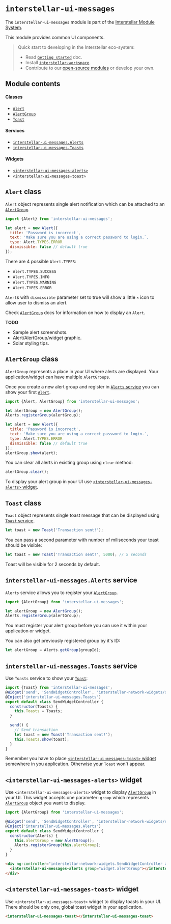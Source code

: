 `interstellar-ui-messages`
==========================

The `interstellar-ui-messages` module is part of the [Interstellar Module System](https://github.com/stellar/interstellar).

This module provides common UI components.

> Quick start to developing in the Interstellar eco-system:
>
> * Read [`Getting started`](https://github.com/stellar/interstellar/tree/master/docs) doc.
> * Install [`interstellar-workspace`](https://github.com/stellar/interstellar-workspace).
> * Contribute to our [open-source modules](https://github.com/stellar/interstellar/blob/master/docs/module-list.md) or develop your own.

## Module contents

#### Classes
* [`Alert`](#alert-class)
* [`AlertGroup`](#alertgroup-class)
* [`Toast`](#toast-class)

#### Services
* [`interstellar-ui-messages.Alerts`](#interstellar-ui-messagesalerts-service)
* [`interstellar-ui-messages.Toasts`](#interstellar-ui-messagestoasts-service)

#### Widgets
* [`<interstellar-ui-messages-alerts>`](#interstellar-ui-messages-alerts-widget)
* [`<interstellar-ui-messages-toast>`](#interstellar-ui-messages-toast-widget)

## `Alert` class

`Alert` object represents single alert notification which can be attached to an [`AlertGroup`](#alertgroup-class).

```js
import {Alert} from 'interstellar-ui-messages';

let alert = new Alert({
  title: 'Password is incorrect',
  text: 'Make sure you are using a correct password to login.`,
  type: Alert.TYPES.ERROR
  dismissible: false // default true
});
```

There are 4 possible `Alert.TYPES`:
* `Alert.TYPES.SUCCESS`
* `Alert.TYPES.INFO`
* `Alert.TYPES.WARNING`
* `Alert.TYPES.ERROR`

`Alert`s with `dismissible` parameter set to true will show a little `×` icon to allow user to dismiss an alert.

Check [`AlertGroup`](#alertgroup-class) docs for information on how to display an `Alert`.

**TODO**
* Sample alert screenshots.
* Alert/AlertGroup/widget graphic.
* Solar styling tips.

## `AlertGroup` class

`AlertGroup` represents a place in your UI where alerts are displayed. Your application/widget can have multiple `AlertGroup`s.

Once you create a new alert group and register in [`Alerts` service](#interstellar-ui-messagesalerts-service) you can show your first [`Alert`](#alert-class).

```js
import {Alert, AlertGroup} from 'interstellar-ui-messages';

let alertGroup = new AlertGroup();
Alerts.registerGroup(alertGroup);

let alert = new Alert({
  title: 'Password is incorrect',
  text: 'Make sure you are using a correct password to login.`,
  type: Alert.TYPES.ERROR
  dismissible: false // default true
});
alertGroup.show(alert);
```

You can clear all alerts in existing group using `clear` method:

```js
alertGroup.clear();
```

To display your alert group in your UI use [`<interstellar-ui-messages-alerts>` widget](#interstellar-ui-messages-alerts-widget).

## `Toast` class

`Toast` object represents single toast message that can be displayed using [`Toast` service](#interstellar-ui-messagestoasts-service).

```js
let toast = new Toast('Transaction sent!');
```

You can pass a second parameter with number of miliseconds your toast should be visible:

```js
let toast = new Toast('Transaction sent!', 5000); // 5 seconds
```

Toast will be visible for 2 seconds by default.

## `interstellar-ui-messages.Alerts` service

`Alerts` service allows you to register your [`AlertGroup`](#alertgroup-class).

```js
import {AlertGroup} from 'interstellar-ui-messages';

let alertGroup = new AlertGroup();
Alerts.registerGroup(alertGroup);
```

You must register your alert group before you can use it within your application or widget.

You can also get previously registered group by it's ID:

```js
let alertGroup = Alerts.getGroup(groupId);
```

## `interstellar-ui-messages.Toasts` service

Use `Toasts` service to show your [`Toast`](#toast-class):

```js
import {Toast} from 'interstellar-ui-messages';
@Widget('send', 'SendWidgetController', 'interstellar-network-widgets/send-widget')
@Inject('interstellar-ui-messages.Toasts')
export default class SendWidgetController {
  constructor(Toasts) {
    this.Toasts = Toasts;
  }

  send() {
    // Send transaction
    let toast = new Toast('Transaction sent!');
    this.Toasts.show(toast);
  }
}
```

Remember you have to place [`<interstellar-ui-messages-toast>` widget](#interstellar-ui-messages-toast-widget) somewhere in you application. Otherwise your `Toast` won't appear.

## `<interstellar-ui-messages-alerts>` widget

Use `<interstellar-ui-messages-alerts>` widget to display [`AlertGroup`](#alertgroup-class) in your UI. This widget accepts one parameter: `group` which represents [`AlertGroup`](#alertgroup-class) object you want to display.

```js
import {AlertGroup} from 'interstellar-ui-messages';

@Widget('send', 'SendWidgetController', 'interstellar-network-widgets/send-widget')
@Inject('interstellar-ui-messages.Alerts')
export default class SendWidgetController {
  constructor(Alerts) {
    this.alertGroup = new AlertGroup();
    Alerts.registerGroup(this.alertGroup);
  }
}
```
```html
<div ng-controller="interstellar-network-widgets.SendWidgetController as widget">
  <interstellar-ui-messages-alerts group="widget.alertGroup"></interstellar-ui-messages-alerts>
</div>
```

## `<interstellar-ui-messages-toast>` widget

Use `<interstellar-ui-messages-toast>` widget to display toasts in your UI. There should be only one, global toast widget in your application.

```html
<interstellar-ui-messages-toast></interstellar-ui-messages-toast>
```
